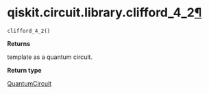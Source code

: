 # qiskit.circuit.library.clifford\_4\_2[¶](#qiskit-circuit-library-clifford-4-2 "Permalink to this headline")

<span id="undefined" />

`clifford_4_2()`

**Returns**

template as a quantum circuit.

**Return type**

[QuantumCircuit](qiskit.circuit.QuantumCircuit#qiskit.circuit.QuantumCircuit "qiskit.circuit.QuantumCircuit")
